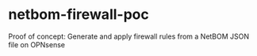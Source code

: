 # netbom-firewall-poc
Proof of concept: Generate and apply firewall rules from a NetBOM JSON file on OPNsense
